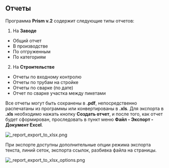 ﻿
## Отчеты 

Программа **Prism v.2** содержит следующие типы отчетов:

1. На **Заводе**
 * Общий отчет 
 * В производстве 
 * По отгруженным 
 * По категориям
2. На **Строительстве**
 * Отчеты по входному контролю
 * Отчеты по трубам на стройке
 * Отчеты по сварке (по дате)
 * Отчет по сварке участка между пикетами

Все отчеты могут быть сохранены в **.pdf**, непосредственно распечатаны из программы или конвертированы в **.xls**. Для экспорта в **.xls** необходимо нажать кнопку **Создать отчет**, и после того, как отчет будет сформирован, проследовать в пункт меню **Файл - Экспорт - Документ Excel**.

![_report_export_to_xlsx.png](./images/_report_export_to_xlsx.png "Экспорт в Excel")

При экспорте доступны дополнительные опции режима экспорта текста, линий сеток, экспорта ссылок, разбивка файла на страницы. 

![_report_export_to_xlsx_options.png](./images/_report_export_to_xlsx_options.png "Опции экспорта")

